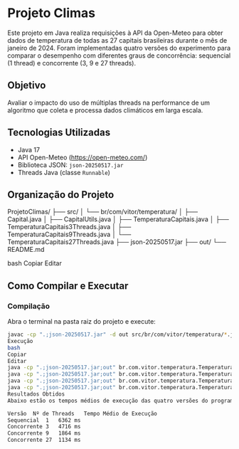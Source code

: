 # Projeto Climas

Este projeto em Java realiza requisições à API da Open-Meteo para obter dados de temperatura de todas as 27 capitais brasileiras durante o mês de janeiro de 2024. Foram implementadas quatro versões do experimento para comparar o desempenho com diferentes graus de concorrência: sequencial (1 thread) e concorrente (3, 9 e 27 threads).

## Objetivo

Avaliar o impacto do uso de múltiplas threads na performance de um algoritmo que coleta e processa dados climáticos em larga escala.

## Tecnologias Utilizadas

- Java 17
- API Open-Meteo (https://open-meteo.com/)
- Biblioteca JSON: `json-20250517.jar`
- Threads Java (classe `Runnable`)

## Organização do Projeto

ProjetoClimas/
├── src/
│ └── br/com/vitor/temperatura/
│ ├── Capital.java
│ ├── CapitalUtils.java
│ ├── TemperaturaCapitais.java
│ ├── TemperaturaCapitais3Threads.java
│ ├── TemperaturaCapitais9Threads.java
│ └── TemperaturaCapitais27Threads.java
├── json-20250517.jar
├── out/
└── README.md

bash
Copiar
Editar

## Como Compilar e Executar

### Compilação

Abra o terminal na pasta raiz do projeto e execute:

```bash
javac -cp ".;json-20250517.jar" -d out src/br/com/vitor/temperatura/*.java
Execução
bash
Copiar
Editar
java -cp ".;json-20250517.jar;out" br.com.vitor.temperatura.TemperaturaCapitais
java -cp ".;json-20250517.jar;out" br.com.vitor.temperatura.TemperaturaCapitais3Threads
java -cp ".;json-20250517.jar;out" br.com.vitor.temperatura.TemperaturaCapitais9Threads
java -cp ".;json-20250517.jar;out" br.com.vitor.temperatura.TemperaturaCapitais27Threads
Resultados Obtidos
Abaixo estão os tempos médios de execução das quatro versões do programa:

Versão	Nº de Threads	Tempo Médio de Execução
Sequencial	1	6362 ms
Concorrente	3	4716 ms
Concorrente	9	1864 ms
Concorrente	27	1134 ms